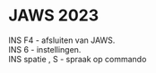 # JAWS 2023

INS F4 - afsluiten van JAWS.  
INS 6 - instellingen.  
INS spatie , S - spraak op commando 
